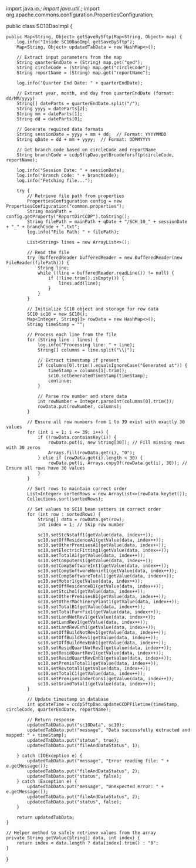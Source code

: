 import java.io.*;
import java.util.*;
import org.apache.commons.configuration.PropertiesConfiguration;

public class SC10DaoImpl {

    public Map<String, Object> getSaveBySftp(Map<String, Object> map) {
        log.info("Inside SC10DaoImpl getSaveBySftp");
        Map<String, Object> updatedTabData = new HashMap<>();

        // Extract input parameters from the map
        String quarterEndDate = (String) map.get("qed");
        String circleCode = (String) map.get("circleCode");
        String reportName = (String) map.get("reportName");

        log.info("Quarter End Date: " + quarterEndDate);

        // Extract year, month, and day from quarterEndDate (format: dd/MM/yyyy)
        String[] dateParts = quarterEndDate.split("/");
        String yyyy = dateParts[2];
        String mm = dateParts[1];
        String dd = dateParts[0];

        // Generate required date formats
        String sessionDate = yyyy + mm + dd;  // Format: YYYYMMDD
        String qDate = dd + mm + yyyy;  // Format: DDMMYYYY

        // Get branch code based on circleCode and reportName
        String branchCode = ccdpSftpDao.getBrcodeforsftp(circleCode, reportName);

        log.info("Session Date: " + sessionDate);
        log.info("Branch Code: " + branchCode);
        log.info("Fetching file...");

        try {
            // Retrieve file path from properties
            PropertiesConfiguration config = new PropertiesConfiguration("common.properties");
            String mainPath = config.getProperty("ReportDirCCDP").toString();
            String filePath = mainPath + qDate + "/SCH_10_" + sessionDate + "_" + branchCode + ".txt";
            log.info("File Path: " + filePath);

            List<String> lines = new ArrayList<>();

            // Read the file
            try (BufferedReader bufferedReader = new BufferedReader(new FileReader(filePath))) {
                String line;
                while ((line = bufferedReader.readLine()) != null) {
                    if (!line.trim().isEmpty()) {
                        lines.add(line);
                    }
                }
            }

            // Initialize SC10 object and storage for row data
            SC10 sc10 = new SC10();
            Map<Integer, String[]> rowData = new HashMap<>();
            String timeStamp = "";

            // Process each line from the file
            for (String line : lines) {
                log.info("Processing line: " + line);
                String[] columns = line.split("\\|");

                // Extract timestamp if present
                if (columns[0].trim().equalsIgnoreCase("Generated at")) {
                    timeStamp = columns[1].trim();
                    sc10.setGeneratedTimeStamp(timeStamp);
                    continue;
                }

                // Parse row number and store data
                int rowNumber = Integer.parseInt(columns[0].trim());
                rowData.put(rowNumber, columns);
            }

            // Ensure all row numbers from 1 to 39 exist with exactly 30 values
            for (int i = 1; i <= 39; i++) {
                if (!rowData.containsKey(i)) {
                    rowData.put(i, new String[30]); // Fill missing rows with 30 zeros
                    Arrays.fill(rowData.get(i), "0");
                } else if (rowData.get(i).length < 30) {
                    rowData.put(i, Arrays.copyOf(rowData.get(i), 30)); // Ensure all rows have 30 values
                }
            }

            // Sort rows to maintain correct order
            List<Integer> sortedRows = new ArrayList<>(rowData.keySet());
            Collections.sort(sortedRows);

            // Set values to SC10 bean setters in correct order
            for (int row : sortedRows) {
                String[] data = rowData.get(row);
                int index = 1; // Skip row number

                sc10.setStcNstaff1(getValue(data, index++));
                sc10.setOffResidenceA1(getValue(data, index++));
                sc10.setOtherPremisesA1(getValue(data, index++));
                sc10.setElectricFitting1(getValue(data, index++));
                sc10.setTotalA1(getValue(data, index++));
                sc10.setComputers1(getValue(data, index++));
                sc10.setCompSoftwareInt1(getValue(data, index++));
                sc10.setCompSoftwareNonint1(getValue(data, index++));
                sc10.setCompSoftwareTotal1(getValue(data, index++));
                sc10.setMotor1(getValue(data, index++));
                sc10.setOffResidenceB1(getValue(data, index++));
                sc10.setStcLho1(getValue(data, index++));
                sc10.setOtherPremisesB1(getValue(data, index++));
                sc10.setOtherMachineryPlant1(getValue(data, index++));
                sc10.setTotalB1(getValue(data, index++));
                sc10.setTotalFurnFix1(getValue(data, index++));
                sc10.setLandNotRev1(getValue(data, index++));
                sc10.setLandRev1(getValue(data, index++));
                sc10.setLandRevEnh1(getValue(data, index++));
                sc10.setOffBuildNotRev1(getValue(data, index++));
                sc10.setOffBuildRev1(getValue(data, index++));
                sc10.setOffBuildRevEnh1(getValue(data, index++));
                sc10.setResidQuartNotRev1(getValue(data, index++));
                sc10.setResidQuartRev1(getValue(data, index++));
                sc10.setResidQuartRevEnh1(getValue(data, index++));
                sc10.setPremisTotal1(getValue(data, index++));
                sc10.setRevtotal1(getValue(data, index++));
                sc10.setTotalC1(getValue(data, index++));
                sc10.setPremisesUnderCons1(getValue(data, index++));
                sc10.setGrandTotal1(getValue(data, index++));
            }

            // Update timestamp in database
            int updateTime = ccdpSftpDao.updateCCDPFiletime(timeStamp, circleCode, quarterEndDate, reportName);

            // Return response
            updatedTabData.put("sc10Data", sc10);
            updatedTabData.put("message", "Data successfully extracted and mapped: " + timeStamp);
            updatedTabData.put("status", true);
            updatedTabData.put("fileAndDataStatus", 1);

        } catch (IOException e) {
            updatedTabData.put("message", "Error reading file: " + e.getMessage());
            updatedTabData.put("fileAndDataStatus", 2);
            updatedTabData.put("status", false);
        } catch (Exception e) {
            updatedTabData.put("message", "Unexpected error: " + e.getMessage());
            updatedTabData.put("fileAndDataStatus", 2);
            updatedTabData.put("status", false);
        }

        return updatedTabData;
    }

    // Helper method to safely retrieve values from the array
    private String getValue(String[] data, int index) {
        return index < data.length ? data[index].trim() : "0";
    }
}